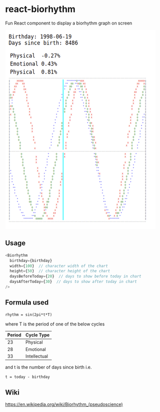 # react-biorhythm

Fun React component to display a biorhythm graph on screen

![screenshot](./screenshot.png)

## Usage

```typescript
<Biorhythm
  birthday={birthday}
  width={100}  // character width of the chart
  height={50}  // character height of the chart
  daysBeforeToday={20}  // days to show before today in chart
  daysAfterToday={30}  // days to show after today in chart
/>
```

## Formula used
```
rhythm = sin(2pi*t*T)
```

where T is the period of one of the below cycles

| Period | Cycle Type |
|--------|------------|
| 23 | Physical |
| 28 | Emotional |
| 33 | Intellectual |

and t is the number of days since birth i.e.
```
t = today - birthday
```

## Wiki
https://en.wikipedia.org/wiki/Biorhythm_(pseudoscience)
